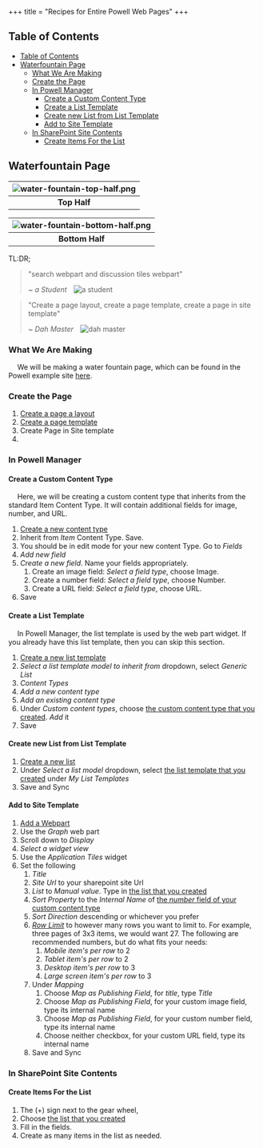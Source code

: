 +++
title = "Recipes for Entire Powell Web Pages"
+++

## Table of Contents
- [Table of Contents](#table-of-contents)
- [Waterfountain Page](#waterfountain-page)
  - [What We Are Making](#what-we-are-making)
  - [Create the Page](#create-the-page)
  - [In Powell Manager](#in-powell-manager)
    - [Create a Custom Content Type](#create-a-custom-content-type)
    - [Create a List Template](#create-a-list-template)
    - [Create new List from List Template](#create-new-list-from-list-template)
    - [Add to Site Template](#add-to-site-template)
  - [In SharePoint Site Contents](#in-sharepoint-site-contents)
    - [Create Items For the List](#create-items-for-the-list)

## Waterfountain Page

| ![water-fountain-top-half.png](https://i.postimg.cc/wTwTvy79/water-fountain-top-half.png) |
|:---:|
| **Top Half** |

| ![water-fountain-bottom-half.png](https://i.postimg.cc/BQbfmhnG/water-fountain-bottom-half.png) |
|:---:|
| **Bottom Half** |

TL:DR;
> "search webpart and discussion tiles webpart"
>
> ~ <cite>a Student</cite>&emsp;![a student](https://avatars.githubusercontent.com/u/19988117?s=40&v=4)

> "Create a page layout, create a page template, create a page in site template"
>
> ~ <cite>Dah Master</cite>&emsp;![dah master](https://avatars.githubusercontent.com/u/53357172?s=40&v=4)

### What We Are Making

&emsp; We will be making a water fountain page, which can be found in the Powell example site [here](https://pow365.sharepoint.com/sites/multilingualconnect/en-US/waterfountain).

### Create the Page

1. [Create a page a layout](/actions/common/#powell-intranet-create-a-page-layout)
2. [Create a page template](/actions/common/#powell-intranet-create-a-page-template)
3. Create Page in Site template
4. 

### In Powell Manager

#### Create a Custom Content Type

&emsp; Here, we will be creating a custom content type that inherits from the standard Item Content Type. It will contain additional fields for image, number, and URL.

1. [Create a new content type](/actions/common/#powell-intranet-create-a-new-content-type)
2. Inherit from *Item* Content Type. Save.
3. You should be in edit mode for your new content Type. Go to *Fields*
4. *Add new field*
5. *Create a new field*. Name your fields appropriately.
   1. Create an image field: *Select a field type*, choose Image.
   2. Create a number field: *Select a field type*, choose Number.
   3. Create a URL field: *Select a field type*, choose URL.
6. Save

#### Create a List Template

&emsp; In Powell Manager, the list template is used by the web part widget. If you already have this list template, then you can skip this section.

1. [Create a new list template](/actions/common/#powell-intranet-create-a-new-list-template)
2. *Select a list template model to inherit from* dropdown, select *Generic List*
3. *Content Types*
4. *Add a new content type*
5. *Add an existing content type*
6. Under *Custom content types*, choose [the custom content type that you created](#create-a-custom-content-type). *Add* it
7. Save

#### Create new List from List Template

1. [Create a new list](/actions/common/#powell-intranet-create-a-new-list)
2. Under *Select a list model* dropdown, select [the list template that you created](#create-a-list-template) under *My List Templates*
3. Save and Sync

#### Add to Site Template

1. [Add a Webpart](/actions/common/#powell-intranet-add-a-webpart)
2. Use the *Graph* web part
3. Scroll down to *Display*
4. *Select a widget view*
5. Use the *Application Tiles* widget
6. Set the following
   1. *Title*
   2. *Site Url* to your sharepoint site Url
   3. *List* to *Manual value*. Type in [the list that you created](#create-new-list-from-list-template)
   4. *Sort Property* to the *Internal Name* of [the *number* field of your custom content type](#create-a-custom-content-type)
   5. *Sort Direction* descending or whichever you prefer
   6. [*Row Limit*](/references/webparts/#row-limit) to however many rows you want to limit to. For example, three pages of 3x3 items, we would want 27. The following are recommended numbers, but do what fits your needs:
      1. *Mobile item's per row* to 2
      2. *Tablet item's per row* to 2
      3. *Desktop item's per row* to 3
      4. *Large screen item's per row* to 3
   7. Under *Mapping*
      1. Choose *Map as Publishing Field*, for *title*, type *Title*
      2. Choose *Map as Publishing Field*, for your custom image field, type its internal name
      3. Choose *Map as Publishing Field*, for your custom number field, type its internal name
      4. Choose neither checkbox, for your custom URL field, type its internal name
   8. Save and Sync

### In SharePoint Site Contents 

#### Create Items For the List

1. The (+) sign next to the gear wheel,
2. Choose [the list that you created](#create-new-list-from-list-template)
3. Fill in the fields.
4. Create as many items in the list as needed.

